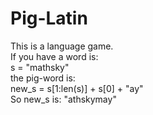 # Pig-Latin
This is a language game.<br>
If you have a word is:<br>
  s = "mathsky"<br>
the pig-word is:<br>
  new_s = s[1:len(s)] + s[0] + "ay"<br>
So new_s is: "athskymay"<br>
